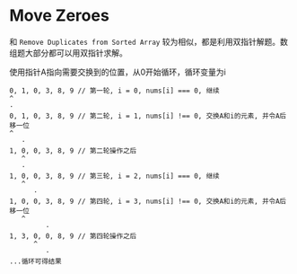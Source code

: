 # Move Zeroes

和 `Remove Duplicates from Sorted Array` 较为相似，都是利用双指针解题。数组题大部分都可以用双指针求解。

使用指针A指向需要交换到的位置，从0开始循环，循环变量为i

```
0, 1, 0, 3, 8, 9 // 第一轮, i = 0, nums[i] === 0, 继续
^
·
0, 1, 0, 3, 8, 9 // 第二轮, i = 1, nums[i] !== 0, 交换A和i的元素, 并令A后移一位
^
   ·
1, 0, 0, 3, 8, 9 // 第二轮操作之后
   ^
   ·
1, 0, 0, 3, 8, 9 // 第三轮, i = 2, nums[i] === 0, 继续
   ^
      ·
1, 0, 0, 3, 8, 9 // 第四轮, i = 3, nums[i] !== 0, 交换A和i的元素, 并令A后移一位
   ^
         ·
1, 3, 0, 0, 8, 9 // 第四轮操作之后
      ^
         ·
...循环可得结果
```
